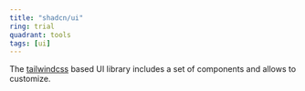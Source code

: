 ```yaml
---
title: "shadcn/ui"
ring: trial
quadrant: tools
tags: [ui]
---
```


The [tailwindcss](https://tailwindcss.com/) based UI library includes a set of components and allows to customize.
